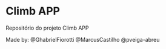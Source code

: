 # Climb APP

Repositório do projeto Climb APP

Made by:
@GhabrielFiorotti
@MarcusCastilho
@pveiga-abreu
